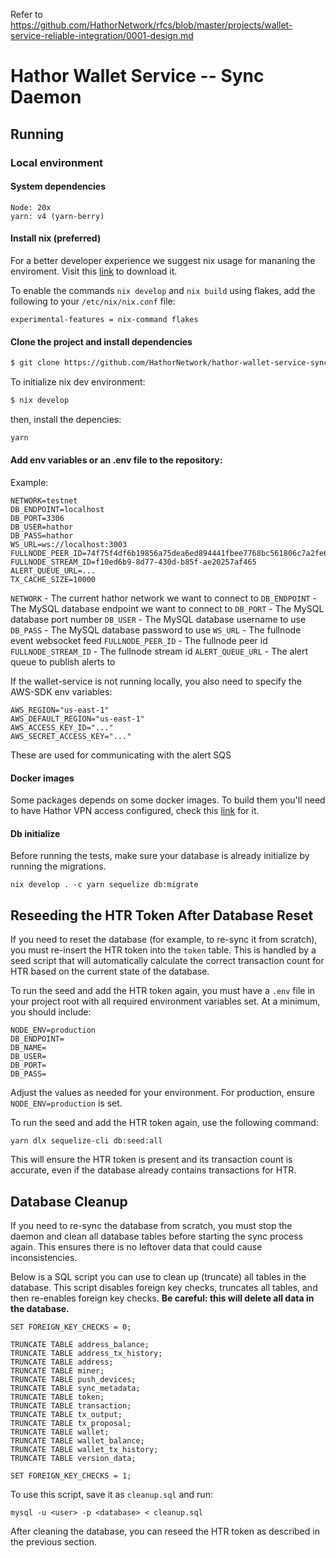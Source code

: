 Refer to https://github.com/HathorNetwork/rfcs/blob/master/projects/wallet-service-reliable-integration/0001-design.md

# Hathor Wallet Service -- Sync Daemon

## Running

### Local environment

#### System dependencies

```
Node: 20x
yarn: v4 (yarn-berry)
```

#### Install nix (preferred)

For a better developer experience we suggest nix usage for mananing the enviroment. Visit this [link](https://nixos.org/download/#download-nix) to download it.

To enable the commands `nix develop` and `nix build` using flakes, add the following to your `/etc/nix/nix.conf` file:

```
experimental-features = nix-command flakes
```

#### Clone the project and install dependencies

```sh
$ git clone https://github.com/HathorNetwork/hathor-wallet-service-sync_daemon.git
```

To initialize nix dev environment:

```sh
$ nix develop
```

then, install the depencies:

```sh
yarn
```

#### Add env variables or an .env file to the repository:

Example:

```
NETWORK=testnet
DB_ENDPOINT=localhost
DB_PORT=3306
DB_USER=hathor
DB_PASS=hathor
WS_URL=ws://localhost:3003
FULLNODE_PEER_ID=74f75f4df6b19856a75dea6ed894441fbee7768bc561806c7a2fe6368ce4db18
FULLNODE_STREAM_ID=f10ed6b9-8d77-430d-b85f-ae20257af465
ALERT_QUEUE_URL=...
TX_CACHE_SIZE=10000
```

`NETWORK` - The current hathor network we want to connect to
`DB_ENDPOINT` - The MySQL database endpoint we want to connect to
`DB_PORT` - The MySQL database port number
`DB_USER` - The MySQL database username to use
`DB_PASS` - The MySQL database password to use
`WS_URL` - The fullnode event websocket feed
`FULLNODE_PEER_ID` - The fullnode peer id
`FULLNODE_STREAM_ID` - The fullnode stream id
`ALERT_QUEUE_URL` - The alert queue to publish alerts to

If the wallet-service is not running locally, you also need to specify the AWS-SDK env variables:

```
AWS_REGION="us-east-1"
AWS_DEFAULT_REGION="us-east-1"
AWS_ACCESS_KEY_ID="..."
AWS_SECRET_ACCESS_KEY="..."
```

These are used for communicating with the alert SQS

#### Docker images

Some packages depends on some docker images. To build them you'll need to have Hathor VPN access configured, check this [link](https://github.com/HathorNetwork/ops-tools/blob/master/terraform/wireguard-vpn/SOP.md#adding-a-new-client-to-the-vpn) for it.

#### Db initialize

Before running the tests, make sure your database is already initialize by running the migrations.

`nix develop . -c yarn sequelize db:migrate`

## Reseeding the HTR Token After Database Reset

If you need to reset the database (for example, to re-sync it from scratch), you must re-insert the HTR token into the `token` table. This is handled by a seed script that will automatically calculate the correct transaction count for HTR based on the current state of the database.

To run the seed and add the HTR token again, you must have a `.env` file in your project root with all required environment variables set. At a minimum, you should include:

```
NODE_ENV=production
DB_ENDPOINT=
DB_NAME=
DB_USER=
DB_PORT=
DB_PASS=
```

Adjust the values as needed for your environment. For production, ensure `NODE_ENV=production` is set.

To run the seed and add the HTR token again, use the following command:

```
yarn dlx sequelize-cli db:seed:all
```

This will ensure the HTR token is present and its transaction count is accurate, even if the database already contains transactions for HTR.

## Database Cleanup

If you need to re-sync the database from scratch, you must stop the daemon and clean all database tables before starting the sync process again. This ensures there is no leftover data that could cause inconsistencies.

Below is a SQL script you can use to clean up (truncate) all tables in the database. This script disables foreign key checks, truncates all tables, and then re-enables foreign key checks. **Be careful: this will delete all data in the database.**

```
SET FOREIGN_KEY_CHECKS = 0;

TRUNCATE TABLE address_balance;
TRUNCATE TABLE address_tx_history;
TRUNCATE TABLE address;
TRUNCATE TABLE miner;
TRUNCATE TABLE push_devices;
TRUNCATE TABLE sync_metadata;
TRUNCATE TABLE token;
TRUNCATE TABLE transaction;
TRUNCATE TABLE tx_output;
TRUNCATE TABLE tx_proposal;
TRUNCATE TABLE wallet;
TRUNCATE TABLE wallet_balance;
TRUNCATE TABLE wallet_tx_history;
TRUNCATE TABLE version_data;

SET FOREIGN_KEY_CHECKS = 1;
```

To use this script, save it as `cleanup.sql` and run:

```
mysql -u <user> -p <database> < cleanup.sql
```

After cleaning the database, you can reseed the HTR token as described in the previous section.
